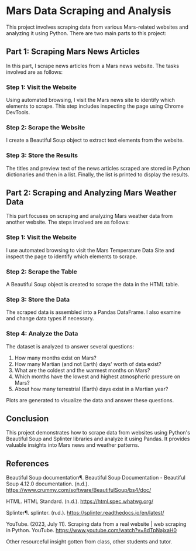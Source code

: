 # Mars Data Scraping and Analysis

This project involves scraping data from various Mars-related websites and analyzing it using Python. There are two main parts to this project:

## Part 1: Scraping Mars News Articles

In this part, I scrape news articles from a Mars news website. The tasks involved are as follows:

### Step 1: Visit the Website

Using automated browsing, I visit the Mars news site to identify which elements to scrape. This step includes inspecting the page using Chrome DevTools.

### Step 2: Scrape the Website

I create a Beautiful Soup object to extract text elements from the website.

### Step 3: Store the Results

The titles and preview text of the news articles scraped are stored in Python dictionaries and then in a list. Finally, the list is printed to display the results.

## Part 2: Scraping and Analyzing Mars Weather Data

This part focuses on scraping and analyzing Mars weather data from another website. The steps involved are as follows:

### Step 1: Visit the Website

I use automated browsing to visit the Mars Temperature Data Site and inspect the page to identify which elements to scrape.

### Step 2: Scrape the Table

A Beautiful Soup object is created to scrape the data in the HTML table.

### Step 3: Store the Data

The scraped data is assembled into a Pandas DataFrame. I also examine and change data types if necessary.

### Step 4: Analyze the Data

The dataset is analyzed to answer several questions:
1. How many months exist on Mars?
2. How many Martian (and not Earth) days' worth of data exist?
3. What are the coldest and the warmest months on Mars?
4. Which months have the lowest and highest atmospheric pressure on Mars?
5. About how many terrestrial (Earth) days exist in a Martian year?

Plots are generated to visualize the data and answer these questions.

## Conclusion

This project demonstrates how to scrape data from websites using Python's Beautiful Soup and Splinter libraries and analyze it using Pandas. It provides valuable insights into Mars news and weather patterns.

## References

Beautiful Soup documentation¶. Beautiful Soup Documentation - Beautiful Soup 4.12.0 documentation. (n.d.). https://www.crummy.com/software/BeautifulSoup/bs4/doc/ 

HTML. HTML Standard. (n.d.). https://html.spec.whatwg.org/ 

Splinter¶. splinter. (n.d.). https://splinter.readthedocs.io/en/latest/ 

YouTube. (2023, July 11). Scraping data from a real website | web scraping in Python. YouTube. https://www.youtube.com/watch?v=8dTpNajxaH0 

Other resourceful insight gotten from class, other students and tutor. 
